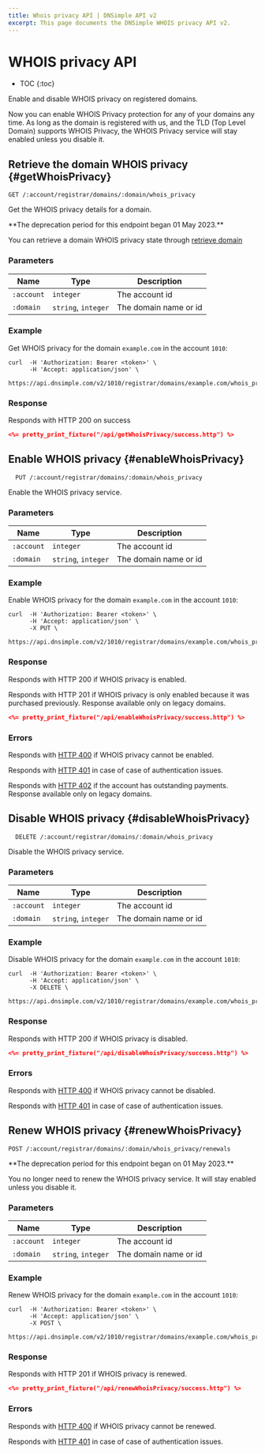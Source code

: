 ```yaml
---
title: Whois privacy API | DNSimple API v2
excerpt: This page documents the DNSimple WHOIS privacy API v2.
---
```


# WHOIS privacy API

* TOC
{:toc}

Enable and disable WHOIS privacy on registered domains.

<info>
Now you can enable WHOIS Privacy protection for any of your domains any time. As long as the domain is registered with us, and the TLD (Top Level Domain) supports WHOIS Privacy, the WHOIS Privacy service will stay enabled unless you disable it. 
</info>


## Retrieve the domain WHOIS privacy {#getWhoisPrivacy}

    GET /:account/registrar/domains/:domain/whois_privacy

Get the WHOIS privacy details for a domain.

<warning>
**The deprecation period for this endpoint began 01 May 2023.**

You can retrieve a domain WHOIS privacy state through [retrieve domain](/v2/domains/#getDomain)
</warning>

### Parameters

Name | Type | Description
-----|------|------------
`:account` | `integer` | The account id
`:domain` | `string`, `integer` | The domain name or id

### Example

Get WHOIS privacy for the domain `example.com` in the account `1010`:

    curl  -H 'Authorization: Bearer <token>' \
          -H 'Accept: application/json' \
          https://api.dnsimple.com/v2/1010/registrar/domains/example.com/whois_privacy

### Response

Responds with HTTP 200 on success

~~~json
<%= pretty_print_fixture("/api/getWhoisPrivacy/success.http") %>
~~~

## Enable WHOIS privacy {#enableWhoisPrivacy}

      PUT /:account/registrar/domains/:domain/whois_privacy

Enable the WHOIS privacy service.

### Parameters

Name | Type | Description
-----|------|------------
`:account` | `integer` | The account id
`:domain` | `string`, `integer` | The domain name or id

### Example

Enable WHOIS privacy for the domain `example.com` in the account `1010`:

    curl  -H 'Authorization: Bearer <token>' \
          -H 'Accept: application/json' \
          -X PUT \
          https://api.dnsimple.com/v2/1010/registrar/domains/example.com/whois_privacy

### Response

Responds with HTTP 200 if WHOIS privacy is enabled.

Responds with HTTP 201 if WHOIS privacy is only enabled because it was purchased previously. Response available only on legacy domains.

~~~json
<%= pretty_print_fixture("/api/enableWhoisPrivacy/success.http") %>
~~~

### Errors

Responds with [HTTP 400](/v2#bad-request) if WHOIS privacy cannot be enabled.

Responds with [HTTP 401](/v2#unauthorized) in case of case of authentication issues.

Responds with [HTTP 402](/v2#payment-required) if the account has outstanding payments. Response available only on legacy domains.

## Disable WHOIS privacy {#disableWhoisPrivacy}

      DELETE /:account/registrar/domains/:domain/whois_privacy

Disable the WHOIS privacy service.

### Parameters

Name | Type | Description
-----|------|------------
`:account` | `integer` | The account id
`:domain` | `string`, `integer` | The domain name or id

### Example

Disable WHOIS privacy for the domain `example.com` in the account `1010`:

    curl  -H 'Authorization: Bearer <token>' \
          -H 'Accept: application/json' \
          -X DELETE \
          https://api.dnsimple.com/v2/1010/registrar/domains/example.com/whois_privacy

### Response

Responds with HTTP 200 if WHOIS privacy is disabled.

~~~json
<%= pretty_print_fixture("/api/disableWhoisPrivacy/success.http") %>
~~~

### Errors

Responds with [HTTP 400](/v2#bad-request) if WHOIS privacy cannot be disabled.

Responds with [HTTP 401](/v2#unauthorized) in case of case of authentication issues.

## Renew WHOIS privacy {#renewWhoisPrivacy}

~~~
POST /:account/registrar/domains/:domain/whois_privacy/renewals
~~~

<warning>
**The deprecation period for this endpoint began on 01 May 2023.**

You no longer need to renew the WHOIS privacy service. It will stay enabled unless you disable it.
</warning>

### Parameters

Name | Type | Description
-----|------|------------
`:account` | `integer` | The account id
`:domain` | `string`, `integer` | The domain name or id

### Example

Renew WHOIS privacy for the domain `example.com` in the account `1010`:

    curl  -H 'Authorization: Bearer <token>' \
          -H 'Accept: application/json' \
          -X POST \
          https://api.dnsimple.com/v2/1010/registrar/domains/example.com/whois_privacy/renewals

### Response

Responds with HTTP 201 if WHOIS privacy is renewed.

~~~json
<%= pretty_print_fixture("/api/renewWhoisPrivacy/success.http") %>
~~~

### Errors

Responds with [HTTP 400](/v2#bad-request) if WHOIS privacy cannot be renewed.

Responds with [HTTP 401](/v2#unauthorized) in case of case of authentication issues.
